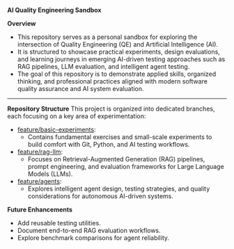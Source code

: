 **AI Quality Engineering Sandbox**

**Overview**
- This repository serves as a personal sandbox for exploring the intersection of Quality Engineering (QE) and Artificial Intelligence (AI). 
- It is structured to showcase practical experiments, design evaluations, and learning journeys in emerging AI-driven testing approaches such as RAG pipelines, LLM evaluation, and          intelligent agent testing.
- The goal of this repository is to demonstrate applied skills, organized thinking, and professional practices aligned with modern software quality assurance and AI system evaluation.
________________________________________
**Repository Structure**
This project is organized into dedicated branches, each focusing on a key area of experimentation:
- <u>feature/basic-experiments</u>:
  - Contains fundamental exercises and small-scale experiments to build comfort with Git, Python, and AI testing workflows.
- <u>feature/rag-llm</u>:
  - Focuses on Retrieval-Augmented Generation (RAG) pipelines, prompt engineering, and evaluation frameworks for Large Language Models (LLMs).
- <u>feature/agents</u>:
  - Explores intelligent agent design, testing strategies, and quality considerations for autonomous AI-driven systems.


**Future Enhancements**
 - Add reusable testing utilities.
 - Document end-to-end RAG evaluation workflows.
 - Explore benchmark comparisons for agent reliability.

